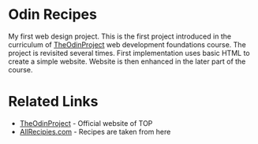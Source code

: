 # Odin Recipes
My first web design project. This is the first project introduced in the curriculum of
[TheOdinProject](https://www.theodinproject.com/) web development foundations
course. The project is revisited several times. First implementation uses basic
HTML to create a simple website. Website is then enhanced in the later part of
the course.

# Related Links
  - [TheOdinProject](https://www.theodinprojects.com/) - Official website of TOP
  - [AllRecipies.com](https://www.allrecipes.com/) - Recipes are taken from here
